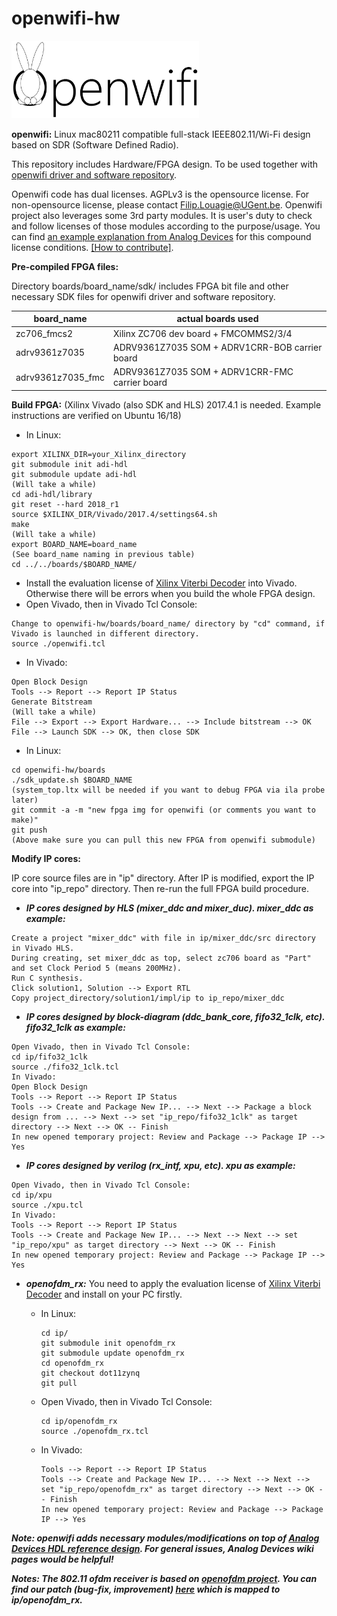 # openwifi-hw
<img src="./openwifi-logo.png" width="300">

**openwifi:** Linux mac80211 compatible full-stack IEEE802.11/Wi-Fi design based on SDR (Software Defined Radio).

This repository includes Hardware/FPGA design. To be used together with [openwifi driver and software repository](https://github.com/open-sdr/openwifi).

Openwifi code has dual licenses. AGPLv3 is the opensource license. For non-opensource license, please contact Filip.Louagie@UGent.be. Openwifi project also leverages some 3rd party modules. It is user's duty to check and follow licenses of those modules according to the purpose/usage. You can find [an example explanation from Analog Devices](https://github.com/analogdevicesinc/hdl/blob/master/LICENSE) for this compound license conditions. [[How to contribute]](https://github.com/open-sdr/openwifi-hw/blob/master/CONTRIBUTING.md).

**Pre-compiled FPGA files:**

Directory boards/board_name/sdk/ includes FPGA bit file and other necessary SDK files for openwifi driver and software repository.

board_name|actual boards used
-------|-------
zc706_fmcs2|Xilinx ZC706 dev board + FMCOMMS2/3/4
adrv9361z7035|ADRV9361Z7035 SOM + ADRV1CRR-BOB carrier board
adrv9361z7035_fmc|ADRV9361Z7035 SOM + ADRV1CRR-FMC carrier board

**Build FPGA:** (Xilinx Vivado (also SDK and HLS) 2017.4.1 is needed. Example instructions are verified on Ubuntu 16/18)

* In Linux:

```
export XILINX_DIR=your_Xilinx_directory
git submodule init adi-hdl
git submodule update adi-hdl
(Will take a while)
cd adi-hdl/library
git reset --hard 2018_r1
source $XILINX_DIR/Vivado/2017.4/settings64.sh
make
(Will take a while)
export BOARD_NAME=board_name
(See board_name naming in previous table)
cd ../../boards/$BOARD_NAME/
```
* Install the evaluation license of [Xilinx Viterbi Decoder](https://www.xilinx.com/products/intellectual-property/viterbi_decoder.html) into Vivado. Otherwise there will be errors when you build the whole FPGA design. 
* Open Vivado, then in Vivado Tcl Console:
```
Change to openwifi-hw/boards/board_name/ directory by "cd" command, if Vivado is launched in different directory.
source ./openwifi.tcl
```
* In Vivado:
```
Open Block Design
Tools --> Report --> Report IP Status
Generate Bitstream
(Will take a while)
File --> Export --> Export Hardware... --> Include bitstream --> OK
File --> Launch SDK --> OK, then close SDK
```
* In Linux:
```
cd openwifi-hw/boards
./sdk_update.sh $BOARD_NAME
(system_top.ltx will be needed if you want to debug FPGA via ila probe later)
git commit -a -m "new fpga img for openwifi (or comments you want to make)"
git push
(Above make sure you can pull this new FPGA from openwifi submodule)
```
**Modify IP cores:**

IP core source files are in "ip" directory. After IP is modified, export the IP core into "ip_repo" directory. Then re-run the full FPGA build procedure.

* ***IP cores designed by HLS (mixer_ddc and mixer_duc). mixer_ddc as example:***

```
Create a project "mixer_ddc" with file in ip/mixer_ddc/src directory in Vivado HLS.
During creating, set mixer_ddc as top, select zc706 board as "Part" and set Clock Period 5 (means 200MHz).
Run C synthesis.
Click solution1, Solution --> Export RTL
Copy project_directory/solution1/impl/ip to ip_repo/mixer_ddc
```
* ***IP cores designed by block-diagram (ddc_bank_core, fifo32_1clk, etc). fifo32_1clk as example:***

```
Open Vivado, then in Vivado Tcl Console:
cd ip/fifo32_1clk
source ./fifo32_1clk.tcl
In Vivado:
Open Block Design
Tools --> Report --> Report IP Status
Tools --> Create and Package New IP... --> Next --> Package a block design from ... --> Next --> set "ip_repo/fifo32_1clk" as target directory --> Next --> OK -- Finish
In new opened temporary project: Review and Package --> Package IP --> Yes
```
* ***IP cores designed by verilog (rx_intf, xpu, etc). xpu as example:***

```
Open Vivado, then in Vivado Tcl Console:
cd ip/xpu
source ./xpu.tcl
In Vivado:
Tools --> Report --> Report IP Status
Tools --> Create and Package New IP... --> Next --> Next --> set "ip_repo/xpu" as target directory --> Next --> OK -- Finish
In new opened temporary project: Review and Package --> Package IP --> Yes
```
* ***openofdm_rx:***
You need to apply the evaluation license of [Xilinx Viterbi Decoder](https://www.xilinx.com/products/intellectual-property/viterbi_decoder.html) and install on your PC firstly.

  * In Linux:
  
        cd ip/
        git submodule init openofdm_rx
        git submodule update openofdm_rx
        cd openofdm_rx
        git checkout dot11zynq
        git pull
  * Open Vivado, then in Vivado Tcl Console:
        
        cd ip/openofdm_rx
        source ./openofdm_rx.tcl
  * In Vivado:
  
        Tools --> Report --> Report IP Status
        Tools --> Create and Package New IP... --> Next --> Next --> set "ip_repo/openofdm_rx" as target directory --> Next --> OK -- Finish
        In new opened temporary project: Review and Package --> Package IP --> Yes

***Note: openwifi adds necessary modules/modifications on top of [Analog Devices HDL reference design](https://github.com/analogdevicesinc/hdl). For general issues, Analog Devices wiki pages would be helpful!***

***Notes: The 802.11 ofdm receiver is based on [openofdm project](https://github.com/jhshi/openofdm). You can find our patch (bug-fix, improvement) [here](https://github.com/open-sdr/openofdm/tree/dot11zynq) which is mapped to ip/openofdm_rx.***
